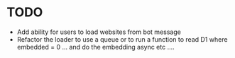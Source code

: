 # TODO

- Add ability for users to load websites from bot message
- Refactor the loader to use a queue or to run a function to read D1 where embedded = 0 ... and do the embedding async etc ....